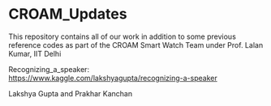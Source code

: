 # CROAM_Updates

This repository contains all of our work in addition to some previous reference codes as part of the CROAM Smart Watch Team under Prof. Lalan Kumar, IIT Delhi

Recognizing_a_speaker: https://www.kaggle.com/lakshyagupta/recognizing-a-speaker

Lakshya Gupta and Prakhar Kanchan
